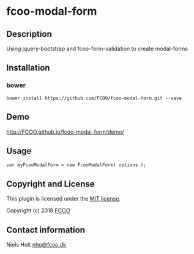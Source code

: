 # fcoo-modal-form
>


## Description
Using jquery-bootstrap and fcoo-form-validation to create modal-forms


## Installation
### bower
`bower install https://github.com/FCOO/fcoo-modal-form.git --save`

## Demo
http://FCOO.github.io/fcoo-modal-form/demo/ 

## Usage
```var myFcooModalForm = new FcooModalForm( options );```

<!-- 
### options
| Id | Type | Default | Description |
| :--: | :--: | :-----: | --- |
| options1 | boolean | true | If <code>true</code> the ... |
| options2 | string | null | Contain the ... |

### Methods

    .methods1( arg1, arg2,...): Do something
    .methods2( arg1, arg2,...): Do something else

 -->

## Copyright and License
This plugin is licensed under the [MIT license](https://github.com/FCOO/fcoo-modal-form/LICENSE).

Copyright (c) 2018 [FCOO](https://github.com/FCOO)

## Contact information

Niels Holt nho@fcoo.dk
